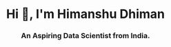 <h1 align="center">Hi 👋, I'm Himanshu Dhiman</h1>
<h3 align="center">An Aspiring Data Scientist from India.</h3>